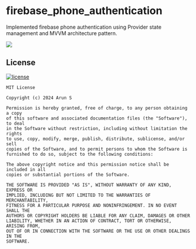 # firebase_phone_authentication

Implemented firebase phone authentication using Provider state management and MVVM architecture pattern.

![](https://github.com/arunsacharyadev/firebase_phone_authentication/tree/main/assets/gifs/working_application.gif)

## License

[![license](https://img.shields.io/github/license/DAVFoundation/captain-n3m0.svg?style=flat-square)](https://github.com/arunsacharyadev/whatsapp_template/blob/master/LICENSE.md)

```
MIT License

Copyright (c) 2024 Arun S

Permission is hereby granted, free of charge, to any person obtaining a copy
of this software and associated documentation files (the "Software"), to deal
in the Software without restriction, including without limitation the rights
to use, copy, modify, merge, publish, distribute, sublicense, and/or sell
copies of the Software, and to permit persons to whom the Software is
furnished to do so, subject to the following conditions:

The above copyright notice and this permission notice shall be included in all
copies or substantial portions of the Software.

THE SOFTWARE IS PROVIDED "AS IS", WITHOUT WARRANTY OF ANY KIND, EXPRESS OR
IMPLIED, INCLUDING BUT NOT LIMITED TO THE WARRANTIES OF MERCHANTABILITY,
FITNESS FOR A PARTICULAR PURPOSE AND NONINFRINGEMENT. IN NO EVENT SHALL THE
AUTHORS OR COPYRIGHT HOLDERS BE LIABLE FOR ANY CLAIM, DAMAGES OR OTHER
LIABILITY, WHETHER IN AN ACTION OF CONTRACT, TORT OR OTHERWISE, ARISING FROM,
OUT OF OR IN CONNECTION WITH THE SOFTWARE OR THE USE OR OTHER DEALINGS IN THE
SOFTWARE.
```
